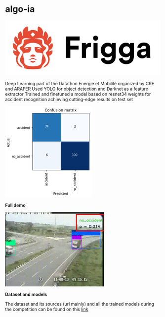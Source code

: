 # algo-ia
![logo](ressources/logo-frigga.png)

Deep Learning part of the Datathon Energie et Mobilité organized by CRE and ARAFER
Used YOLO for object detection and Darknet as a feature extractor
Trained and finetuned a model based on resnet34 weights for accident recognition achieving cutting-edge results on test set

![GitHub Logo](ressources/cm.png)

**Full demo**

![Demo](ressources/final_output.gif)

**Dataset and models**

The dataset and its sources (url mainly) and all the trained models during the competition can be found on this [link](https://drive.google.com/file/d/1_D-5OdCVTxRxY1lHZ1ooNzKMZQyo-tAZ/view?usp=sharing)
